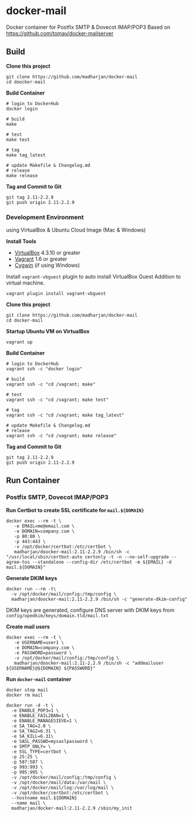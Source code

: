 # docker-mail
Docker container for Postfix SMTP & Dovecot IMAP/POP3
Based on https://github.com/tomav/docker-mailserver

## Build

**Clone this project**
```
git clone https://github.com/madharjan/docker-mail
cd doocker-mail
```

**Build Container**
```
# login to DockerHub
docker login

# build
make

# test
make test

# tag
make tag_latest

# update Makefile & Changelog.md
# release
make release
```

**Tag and Commit to Git**
```
git tag 2.11-2.2.9
git push origin 2.11-2.2.9
```

### Development Environment
using VirtualBox & Ubuntu Cloud Image (Mac & Windows)

**Install Tools**

* [VirtualBox][virtualbox] 4.3.10 or greater
* [Vagrant][vagrant] 1.6 or greater
* [Cygwin][cygwin] (if using Windows)

Install `vagrant-vbguest` plugin to auto install VirtualBox Guest Addition to virtual machine.
```
vagrant plugin install vagrant-vbguest
```

[virtualbox]: https://www.virtualbox.org/
[vagrant]: https://www.vagrantup.com/downloads.html
[cygwin]: https://cygwin.com/install.html

**Clone this project**

```
git clone https://github.com/madharjan/docker-mail
cd docker-mail
```

**Startup Ubuntu VM on VirtualBox**

```
vagrant up
```

**Build Container**

```
# login to DockerHub
vagrant ssh -c "docker login"  

# build
vagrant ssh -c "cd /vagrant; make"

# test
vagrant ssh -c "cd /vagrant; make test"

# tag
vagrant ssh -c "cd /vagrant; make tag_latest"

# update Makefile & Changelog.md
# release
vagrant ssh -c "cd /vagrant; make release"
```

**Tag and Commit to Git**
```
git tag 2.11-2.2.9
git push origin 2.11-2.2.9
```

## Run Container


### Postfix SMTP, Dovecot IMAP/POP3

**Run Certbot to create SSL certificate for `mail.${DOMAIN}`**
```
docker exec --rm -t \
   -e EMAIL=me@email.com \
   -e DOMAIN=company.com \
   -p 80:80 \
   -p 443:443 \
   -v /opt/docker/certbot:/etc/certbot \
   madharjan/doocker-mail:2.11-2.2.9 /bin/sh -c "/usr/local/sbin/certbot-auto certonly -t -n --no-self-upgrade --agree-tos --standalone --config-dir /etc/certbot -m ${EMAIL} -d mail.${DOMAIN}"
```

**Generate DKIM keys**
```
docker run --rm -t\
  -v /opt/docker/mail/config:/tmp/config \
  madharjan/doocker-mail:2.11-2.2.9 /bin/sh -c "generate-dkim-config"
```
DKIM keys are generated, configure DNS server with DKIM keys from `config/opedkim/keys/domain.tld/mail.txt`

**Create mail users**
```
docker exec --rm -t \
   -e USERNAME=user1 \
   -e DOMAIN=company.com \
   -e PASSWORD=password \
   -v /opt/docker/mail/config:/tmp/config \
   madharjan/doocker-mail:2.11-2.2.9 /bin/sh -c "addmailuser ${USERNAME}@${DOMAIN} ${PASSWORD}"
```

**Run `docker-mail` container**
```
docker stop mail
docker rm mail

docker run -d -t \
  -e ENABLE_POP3=1 \
  -e ENABLE_FAIL2BAN=1 \
  -e ENABLE_MANAGESIEVE=1 \
  -e SA_TAG=2.0 \
  -e SA_TAG2=6.31 \
  -e SA_KILL=6.31\
  -e SASL_PASSWD=mysaslpassword \
  -e SMTP_ONLY= \
  -e SSL_TYPE=certbot \
  -p 25:25 \
  -p 587:587 \
  -p 993:993 \
  -p 995:995 \
  -v /opt/docker/mail/config:/tmp/config \
  -v /opt/docker/mail/data:/var/mail \
  -v /opt/docker/mail/log:/var/log/mail \
  -v /opt/docker/certbot:/etc/certbot \
  --hostname mail.${DOMAIN}
  --name mail \
  madharjan/docker-mail:2.11-2.2.9 /sbin/my_init
```
